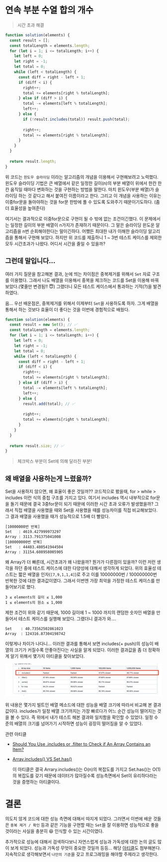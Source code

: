 # 연속 부분 수열 합의 개수

> 시간 초과 해결

```js
function solution(elements) {
  const result = [];
  const totalLength = elements.length;
  for (let i = 1; i <= totalLength; i++) {
    let left = 0;
    let right = -1;
    let total = 0;
    while (left < totalLength) {
      const diff = right - left + 1;
      if (diff < i) {
        right++;
        total += elements[right % totalLength];
      } else if (diff > i) {
        total -= elements[left % totalLength];
        left++;
      } else {
        if (!result.includes(total)) result.push(total);

        right++;
        total += elements[right % totalLength];
      }
    }
  }

  return result.length;
}
```

위 코드는 `윈도우 슬라이딩` 이라는 알고리즘의 개념을 이용해서 구현해보려고 노력했다. 윈도우 슬라이딩 기법은 큰 배열에서 같은 일정한 길이(n)의 부분 배열이 위에서 한칸 한칸 움직일 때마다 변화하는 것을 구현하는 방법을 말한다. 마치 윈도우(부분 배열)가 슬라이딩 하는 것 같다고 해서 붙여진 이름이라고 한다. 그리고 이 개념을 사용하는 이유는 이중for문을 돌아야하는 것을 for문 한방에 풀 수 있도록 도와주기 때문이기도하다. (좀 더 효율성을 높여준다)

여기서는 결과적으로 이중for문으로 구현이 될 수 밖에 없는 조건이긴했다. 이 문제에서는 일정한 길이의 부분 배열이 n가지가 존재하기 때문이다. 그 말은 슬라이딩 윈도운 알고리즘을 n번 순회해야한다는 말이긴하다. 어쨌든 최대한 내가 이해한 슬라이딩 알고리즘을 통해서 구현해 보았다. 하지만 위 코드를 제출하니 1 ~ 3번 테스트 케이스를 제외한 모두 시간초과가 나왔다. 어디서 시간을 줄일 수 있을까?

## 그런데 말입니다...

여러 가지 질문을 참고해본 결과, 눈에 띄는 차이점은 중복제거를 위해서 `Set` 자료 구조를 이용했다. 그래서 나도 배열을 이용해서 중복을 체크하는 코드를 Set을 이용해 바꿔보았다.(몇줄만 변경됨!! 😇) 그랬더니 모든 테스트 케이스에서 통과하는 기적(?)을 발견하였다.

음... 우선 배운점은, 중복제거를 위해서 이제부터 `Set`을 사용하도록 하자. 그게 배열을 통해서 하는 것보다 효율이 더 좋다는 것을 이번에 경험적으로 배웠다.

```js
function solution(elements) {
  const result = new Set(); // ✅
  const totalLength = elements.length;
  for (let i = 1; i <= totalLength; i++) {
    let left = 0;
    let right = -1;
    let total = 0;
    while (left < totalLength) {
      const diff = right - left + 1;
      if (diff < i) {
        right++;
        total += elements[right % totalLength];
      } else if (diff > i) {
        total -= elements[left % totalLength];
        left++;
      } else {
        result.add(total); // ✅

        right++;
        total += elements[right % totalLength];
      }
    }
  }

  return result.size; // ✅
}
```

> 체크박스 부분이 Set에 의해 달라진 부분!

## 왜 배열을 사용하는게 느렸을까?

Set을 사용하지 않으면, 왜 효율이 좋은 것일까?? 코드적으로 봤을때, for > while > includes 이런 식의 중첩 구조를 가지고 있다. 여기서 includes 역시 내부적으로 for문을 돌기 때문에 결국 3중for문이 되기 때문에 이러한 시간 초과 오류가 발생했을까? 그래서 직접 배열을 사용했을 때와 Set을 사용했을 때를 성능차이를 직접 비교해보았다. 그 결과 배열을 사용했을 때가 성능적으로 1.5배 더 빨랐다.

```
[10000000번 반복]
Set   : 4619.427999973297
Array : 3113.791375041008
[100000000번 반복]
Set   : 44483.480541944504
Array : 31154.608958005905
```

왜 Array가 더 빠른데, 시간초과가 왜 나왔을까? 뭔가가 다른점이 있을까? 이런 저런 생각을 하던 중에 테스트 케이스에 대한 다양성에 대해서 생각하게 되었다. 위의 효율성 테스트는 짧은 배열을 인자(`[7,9,1,1,4]`)로 주고 이를 10000000번 / 100000000번 반복한 것에 대한 결과값이였다. 그래서 이번엔 가장 최악을 가정한 테스트 케이스를 만들어보기로 했다.

```
3 ≤ elements의 길이 ≤ 1,000
1 ≤ elements의 원소 ≤ 1,000
```

제한 조건이 위와 같기 때문에, 1000 길이에 1 ~ 1000 까지의 랜덤한 숫자인 배열을 만들어서 테스트 케이스를 실행해 보았다. 그랬더니 결과가 와....

```
Set    : 40.73562502861023
Array  : 124316.87304198742
```

이렇게나 차이가 나다니... 이러한 결과를 통해서 보면 includes(+ push)의 성능이 배열의 크기가 커질수록 안좋아진다는 사실을 알게 되었다. 이러한 결과값을 좀 더 정확하게 알기 위해서 몇가지 아티클을 찾아보았다.

![JSBench case](/screenshots/pg200-28.png)

위 내용은 몇가지 빌트인 배열 메소드에 대한 성능을 배열 크기에 따라서 비교해 본 결과값이다. includes가 일정 배열 크기까지는 가장 빠르다가 어느 순간 성능이 떨어지는 것을 볼 수 있다. 즉 위에서 내가 테스트 해본 결과와 일치함을 확인할 수 있었다. 일정 수준의 배열의 크기를 넘어가기 시작하면 성능이 굉장히 떨어짐을 알 수 있었다.

관련 아티클

- [Should You Use .includes or .filter to Check if An Array Contains an Item?](https://towardsdatascience.com/should-you-use-includes-or-filter-to-check-if-an-array-contains-an-item-1a8365dfc363)

- [Array.includes() VS Set.has()](https://www.tech-hour.com/javascript-performance-and-optimization)

  이 아티클은 결국 Arrary.includes()는 O(n)의 복잡도를 가지고 Set.has()는 O(1)의 복잡도를 갖기 때문에 데이터가 많아질수록 성능측면에서 Set이 유리하다라는 것을 증명하는 아티클이다.

# 결론

의도치 않게 코드에 대한 성능 측면에 대해서 따지게 되었다. 그러면서 이번에 배운 것들은 `중복 제거 / 확인` 등과 같은 기능을 구현할 때는 `Set`을 잘 이용하면 성능적으로 좋을 것이라는 사실을 충분히 😆 인식할 수 있는 시간이였다.

추가적으로 성능에 대해서 검색하다보니 자연스럽게 성능과 가독성에 대한 논의 글도 많이 보게 되었다. 성능과 가독성 무엇이 중요한 것일까 등등... 해당 [아티클](https://itnext.io/clean-code-takes-priority-choosing-readability-over-speed-9f467b9d1af3)도 첨부해본다. 지속적으로 생각해보면서 `나만의 기준`을 갖고 프로그래밍을 해야할 주제라고 생각한다.
